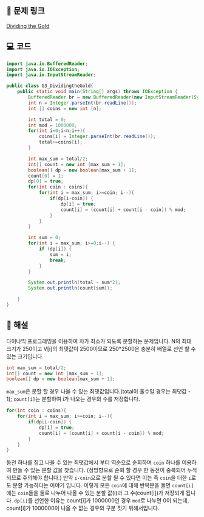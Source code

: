 ## 🔗 문제 링크
[Dividing the Gold](https://www.acmicpc.net/problem/5954)

## 💻 코드
```java
import java.io.BufferedReader;
import java.io.IOException;
import java.io.InputStreamReader;

public class G3_DividingtheGold{
    public static void main(String[] args) throws IOException {
        BufferedReader br = new BufferedReader(new InputStreamReader(System.in));
        int n = Integer.parseInt(br.readLine());
        int [] coins = new int [n];

        int total = 0;
        int mod = 1000000;
        for(int i=0;i<n;i++){
            coins[i] = Integer.parseInt(br.readLine());
            total+=coins[i];
        }

        int max_sum = total/2;
        int[] count = new int [max_sum + 1];
        boolean[] dp = new boolean[max_sum + 1];
        count[0] = 1;
        dp[0] = true;
        for(int coin : coins){
            for(int i = max_sum; i>=coin; i--){
                if(dp[i-coin]) {
                    dp[i] = true;
                    count[i] = (count[i] + count[i - coin]) % mod;
                }
            }
        }

        int sum = 0;
        for(int i = max_sum; i>=0;i--) {
            if (dp[i]) {
                sum = i;
                break;
            }
        }

        System.out.println(total - sum*2);
        System.out.println(count[sum]);

    }
}

```

## 📝 해설

다이나믹 프로그래밍을 이용하여 차가 최소가 되도록 분할하는 문제입니다.
N의 최대 크기가 250이고 V[i]의 최댓값이 2500이므로 250*2500은 충분히 배열로 선언 할 수 있는 크기입니다.

```java
int max_sum = total/2;
int[] count = new int [max_sum + 1];
boolean[] dp = new boolean[max_sum + 1];
```
`max_sum`은 분할 할 경우 나올 수 있는 최댓값입니다.(total이 홀수일 경우는 최댓값 - 1);
`count[i]`는 분할하여 i가 나오는 경우의 수를 저장합니다.

```java
for(int coin : coins){
    for(int i = max_sum; i>=coin; i--){
        if(dp[i-coin]) {
            dp[i] = true;
            count[i] = (count[i] + count[i - coin]) % mod;
        }
    }
}
```
동전 하나를 집고 나올 수 있는 최댓값에서 부터 역순으로 순회하며 `coin` 하나를 이용하여 만들 수 있는 분할 값을 찾습니다. (정방향으로 순회 할 경우 한 동전이 중복되어 누적되므로 주의해야 합니다.)
만약 `i-coin`으로 분할 될 수 있다면 이는 즉 `coin`을 더한 `i`로도 분할 가능하다는 이야기 입니다.
이렇게 모든 `coin`에 대해 반복문을 돌면 `count[i]`에는 `coin`들을 둘로 나누어 나올 수 있는 분할 값(i)과 그 수(count[i])가 저장되게 됩니다.
`dp[i]`를 선언한 이유는 count[i]가 1000000인 경우 `mod`로 나누면 0이 되는데, count[i]가 1000000이 나올 수 없는 경우와 구분 짓기 위해서입니다.


